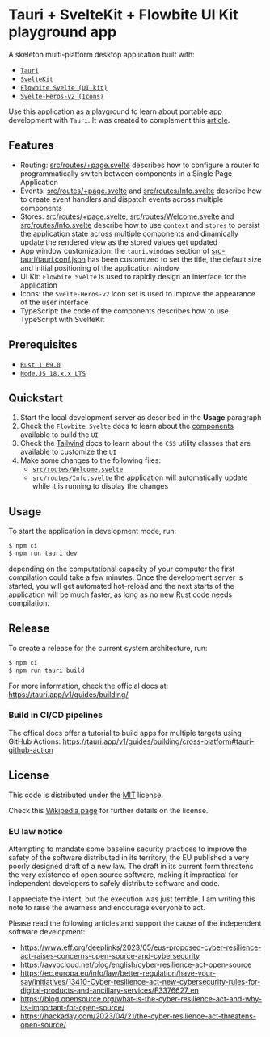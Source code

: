 # Tauri + SvelteKit + Flowbite UI Kit playground app

A skeleton multi-platform desktop application built with:

 * [`Tauri`](https://tauri.app)
 * [`SvelteKit`](https://kit.svelte.dev)
 * [`Flowbite Svelte (UI kit)`](https://flowbite-svelte.com)
 * [`Svelte-Heros-v2 (Icons)`](https://svelte-heros-v2.codewithshin.com)

Use this application as a playground to learn about portable
app development with `Tauri`. It was created to complement this
[article](https://medium.com/rockedscience/portable-desktop-apps-with-tauri-svelte-tailwind-52b806280426).

## Features

 * Routing: [src/routes/+page.svelte](src/routes/+page.svelte)
   describes how to configure a router to programmatically
   switch between components in a Single Page Application
 * Events: [src/routes/+page.svelte](src/routes/+page.svelte)
   and [src/routes/Info.svelte](src/routes/Info.svelte)
   describe how to create event handlers and dispatch
   events across multiple components
 * Stores: [src/routes/+page.svelte](src/routes/+page.svelte),
   [src/routes/Welcome.svelte](src/routes/Welcome.svelte)
   and [src/routes/Info.svelte](src/routes/Info.svelte)
   describe how to use `context` and `stores` to persist
   the application state across multiple components and
   dinamically update the rendered view as the stored
   values get updated
 * App window customization: the `tauri.windows` section of
   [src-tauri/tauri.conf.json](src-tauri/tauri.conf.json)
   has been customized to set the title, the default size
   and initial positioning of the application window
 * UI Kit: `Flowbite Svelte` is used to rapidly design
   an interface for the application
 * Icons: the `Svelte-Heros-v2` icon set is used to
   improve the appearance of the user interface
 * TypeScript: the code of the components describes
   how to use TypeScript with SvelteKit

## Prerequisites

 * [`Rust 1.69.0`](https://www.rust-lang.org)
 * [`Node.JS 18.x.x LTS`](https://nodejs.org)

## Quickstart

 1. Start the local development server as described in the
    **Usage** paragraph
 2. Check the `Flowbite Svelte` docs to learn about the
    [components](https://flowbite-svelte.com/docs/components/accordion)
    available to build the `UI`
 3. Check the [Tailwind](https://tailwindcss.com/docs/installation)
    docs to learn about the `CSS` utility classes that are
    available to customize the `UI`
 4. Make some changes to the following files:
     * [`src/routes/Welcome.svelte`](src/routes/Welcome.svelte)
     * [`src/routes/Info.svelte`](src/routes/Info.svelte)
    the application will automatically update while it is
    running to display the changes

## Usage

To start the application in development mode, run:

```bash
$ npm ci
$ npm run tauri dev
```

depending on the computational capacity of your computer the first
compilation could take a few minutes. Once the development server
is started, you will get automated hot-reload and the next starts
of the application will be much faster, as long as no new Rust
code needs compilation.

## Release

To create a release for the current system architecture, run:

```bash
$ npm ci
$ npm run tauri build
```

For more information, check the official docs at:
https://tauri.app/v1/guides/building/

### Build in CI/CD pipelines

The offical docs offer a tutorial to build apps for
multiple targets using GitHub Actions:
https://tauri.app/v1/guides/building/cross-platform#tauri-github-action

## License

This code is distributed under the
[MIT](LICENSE) license.

Check this [Wikipedia page](https://en.wikipedia.org/wiki/MIT_License)
for further details on the license.

### EU law notice

Attempting to mandate some baseline security practices to improve
the safety of the software distributed in its territory, the EU
published a very poorly designed draft of a new law.
The draft in its current form threatens the very existence of
open source software, making it impractical for independent
developers to safely distribute software and code.

I appreciate the intent, but the execution was just terrible.
I am writing this note to raise the awarness and encourage
everyone to act.

Please read the following articles and support the cause
of the independent software development:

 * https://www.eff.org/deeplinks/2023/05/eus-proposed-cyber-resilience-act-raises-concerns-open-source-and-cybersecurity
 * https://avvocloud.net/blog/english/cyber-resilience-act-open-source
 * https://ec.europa.eu/info/law/better-regulation/have-your-say/initiatives/13410-Cyber-resilience-act-new-cybersecurity-rules-for-digital-products-and-ancillary-services/F3376627_en
 * https://blog.opensource.org/what-is-the-cyber-resilience-act-and-why-its-important-for-open-source/
 * https://hackaday.com/2023/04/21/the-cyber-resilience-act-threatens-open-source/
